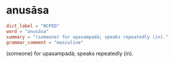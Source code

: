 # anusāsa

``` toml
dict_label = "NCPED"
word = "anusāsa"
summary = "(someone) for upasampadä; speaks repeatedly (in)."
grammar_comment = "masculine"
```

(someone) for upasampadä; speaks repeatedly (in).

